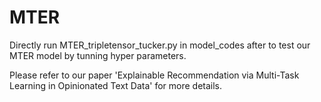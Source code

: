 # MTER

Directly run MTER_tripletensor_tucker.py in model_codes after to test our MTER model by tunning hyper parameters.

Please refer to our paper 'Explainable Recommendation via Multi-Task Learning in Opinionated Text Data' for more details.
